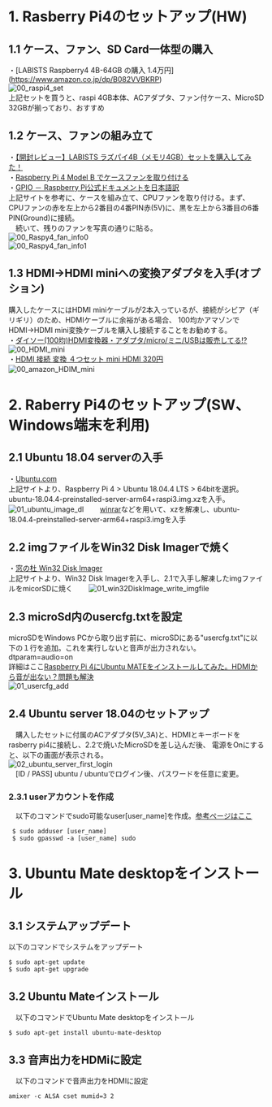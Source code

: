 # 1. Rasberry Pi4のセットアップ(HW)
## 1.1 ケース、ファン、SD Card一体型の購入
・[LABISTS Raspberry4 4B-64GB の購入 1.4万円] (https://www.amazon.co.jp/dp/B082VVBKRP)  
  ![00_raspi4_set](https://user-images.githubusercontent.com/30023363/75141474-57bad780-5734-11ea-8cb5-5487b400cd98.jpg)  
  上記セットを買うと、raspi 4GB本体、ACアダプタ、ファン付ケース、MicroSD 32GBが揃っており、おすすめ  

## 1.2 ケース、ファンの組み立て
 ・[【開封レビュー】LABISTS ラズパイ4B（メモリ4GB）セットを購入してみた！](https://chasuke.com/raspi4b/)  
 ・[Raspberry Pi 4 Model B でケースファンを取り付ける](https://qiita.com/m-tmatma/items/57b452dce33f4a84ddee)  
 ・[GPIO － Raspberry Pi公式ドキュメントを日本語訳](http://igarashi-systems.com/sample/translation/raspberry-pi/usage/gpio.html)   
 上記サイトを参考に、ケースを組み立て、CPUファンを取り付ける。まず、CPUファンの赤を左上から2番目の4番PIN赤(5V)に、黒を左上から3番目の6番PIN(Ground)に接続。  
 　続いて、残りのファンを写真の通りに貼る。  
   ![00_Raspy4_fan_info0](https://user-images.githubusercontent.com/30023363/75142832-3d362d80-5737-11ea-8f1e-fa3d713e78fc.jpg)  
   ![00_Raspy4_fan_info1](https://user-images.githubusercontent.com/30023363/75142099-ab79f080-5735-11ea-9cde-4c5052efc09b.jpg)  
## 1.3 HDMI→HDMI miniへの変換アダプタを入手(オプション)
  購入したケースにはHDMI miniケーブルが2本入っているが、接続がシビア（ギリギリ）のため、HDMIケーブルに余裕がある場合、
  100均かアマゾンでHDMI→HDMI mini変換ケーブルを購入し接続することをお勧めする。   
 ・[ダイソー(100均)HDMI変換器・アダプタ/micro/ミニ/USBは販売してる!?](https://fox-god.com/photodiary/wp/archives/1859)  
  ![00_HDMI_mini](https://user-images.githubusercontent.com/30023363/75146211-f0098a00-573d-11ea-88a0-9211fe2b29be.jpg)  
 ・[HDMI 接続 変換 ４つセット mini HDMI 320円](https://www.amazon.co.jp/dp/B00K09EIWC)　　
 　![00_amazon_HDIM_mini](https://user-images.githubusercontent.com/30023363/75146348-41197e00-573e-11ea-95cf-2f044c2631a6.jpg)　　
  
# 2. Raberry Pi4のセットアップ(SW、Windows端末を利用)
## 2.1 Ubuntu 18.04 serverの入手
・[Ubuntu.com](https://ubuntu.com/download/raspberry-pi)  
  上記サイトより、Raspberry Pi 4 > Ubuntu 18.04.4 LTS > 64bitを選択。ubuntu-18.04.4-preinstalled-server-arm64+raspi3.img.xzを入手。 
  ![01_ubuntu_image_dl](https://user-images.githubusercontent.com/30023363/75144985-7c667d80-573b-11ea-9e8d-d44cbe24e2c4.jpg)　　
  [winrar](https://www.winrarjapan.com/download)などを用いて、xzを解凍し、ubuntu-18.04.4-preinstalled-server-arm64+raspi3.imgを入手 

## 2.2 imgファイルをWin32 Disk Imagerで焼く
・[窓の杜 Win32 Disk Imager](https://forest.watch.impress.co.jp/docs/review/1067836.html)  
  上記サイトより、Win32 Disk Imagerを入手し、2.1で入手し解凍したimgファイルをmicorSDに焼く　　
  ![01_win32DiskImage_write_imgfile](https://user-images.githubusercontent.com/30023363/75145666-bbe19980-573c-11ea-92a4-12cd6f516025.jpg)　　

## 2.3 microSd内のusercfg.txtを設定
microSDをWindows PCから取り出す前に、microSDにある"usercfg.txt"に以下の１行を追加。これを実行しないと音声が出力されない。   
dtparam=audio=on   
詳細はここ[Raspberry Pi 4にUbuntu MATEをインストールしてみた。HDMIから音が出ない？問題も解決](https://bigmoro.cocolog-nifty.com/blog/2019/12/post-90eaca.html)   
![01_usercfg_add](https://user-images.githubusercontent.com/30023363/75148499-209ff280-5743-11ea-884e-fa1ff9338db3.jpg)   

## 2.4 Ubuntu server 18.04のセットアップ
　購入したセットに付属のACアダプタ(5V_3A)と、HDMIとキーボードをrasberry pi4に接続し、2.2で焼いたMicroSDを差し込んだ後、
 電源をOnにすると、以下の画面が表示される。   
![02_ubuntu_server_first_login](https://user-images.githubusercontent.com/30023363/75147060-cb161680-573f-11ea-9844-694a127147ae.jpg)   
　[ID / PASS]  ubuntu / ubuntuでログイン後、パスワードを任意に変更。
### 2.3.1 userアカウントを作成
　以下のコマンドでsudo可能なuser[user_name]を作成。[参考ページはここ](https://qiita.com/white_aspara25/items/c1b9d02310b4731bfbaa)   
```
 $ sudo adduser [user_name]
 $ sudo gpasswd -a [user_name] sudo
```

# 3. Ubuntu Mate desktopをインストール
## 3.1 システムアップデート 
 以下のコマンドでシステムをアップデート   
```
$ sudo apt-get update
$ sudo apt-get upgrade
```

## 3.2 Ubuntu Mateインストール
　以下のコマンドでUbuntu Mate desktopをインストール   
```
$ sudo apt-get install ubuntu-mate-desktop
```

## 3.3 音声出力をHDMiに設定
　以下のコマンドで音声出力をHDMIに設定   
```
amixer -c ALSA cset mumid=3 2
```
